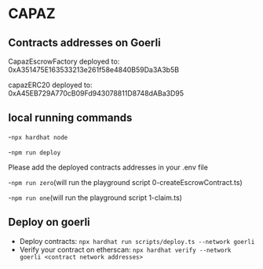 # CAPAZ

## Contracts addresses on Goerli

CapazEscrowFactory deployed to: 0xA351475E163533213e261f58e4840B59Da3A3b5B

capazERC20 deployed to: 0xA45EB729A770cB09Fd943078811D8748dABa3D95

## local running commands

-`npx hardhat node`

-`npm run deploy`

Please add the deployed contracts addresses in your .env file

-`npm run zero`(will run the playground script 0-createEscrowContract.ts)

-`npm run one`(will run the playground script 1-claim.ts)


## Deploy on goerli

- Deploy contracts: `npx hardhat run scripts/deploy.ts --network goerli`
- Verify your contract on etherscan: `npx hardhat verify --network goerli <contract network addresses>`

